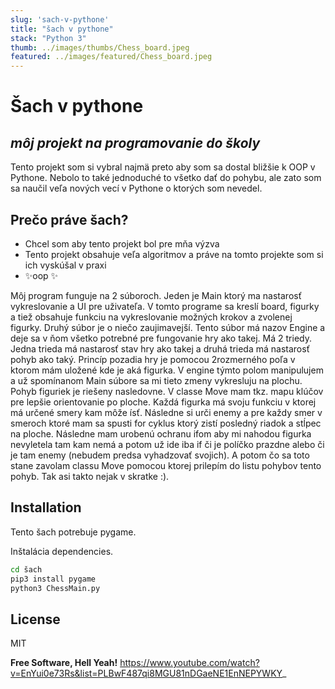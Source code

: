 ```yaml
---
slug: 'sach-v-pythone'
title: "šach v pythone"
stack: "Python 3"
thumb: ../images/thumbs/Chess_board.jpeg
featured: ../images/featured/Chess_board.jpeg
---
```

# Šach v pythone
## _môj projekt na programovanie do školy_

Tento projekt som si vybral najmä preto aby som sa dostal bližšie k OOP v Pythone. Nebolo to také jednoduché to všetko dať do pohybu, ale zato som sa naučil veľa nových vecí v Pythone o ktorých som nevedel.

## Prečo práve šach?
- Chcel som aby tento projekt bol pre mňa výzva
- Tento projekt obsahuje veľa algoritmov a práve na tomto projekte som si ich vyskúšal v praxi
- ✨oop  ✨

Môj program funguje na 2 súboroch. Jeden je Main ktorý ma nastarosť vykreslovanie a UI pre uživateľa. V tomto programe sa kreslí board, figurky a tiež obsahuje funkciu na vykreslovanie možných krokov a zvolenej figurky. Druhý súbor je o niečo zaujimavejší. Tento súbor má nazov Engine a deje sa v ňom všetko potrebné pre fungovanie hry ako takej. Má 2 triedy. Jedna trieda má nastarosť stav hry ako takej a druhá trieda má nastarosť pohyb ako taký. Princíp pozadia hry je pomocou 2rozmerného poľa v ktorom mám uložené kde je aká figurka. V engine týmto polom manipulujem a už spomínanom Main súbore sa mi tieto zmeny vykresluju na plochu. Pohyb figuriek je riešeny nasledovne. V classe Move mam tkz. mapu klúčov pre lepšie orientovanie po ploche. Každá figurka má svoju funkciu v ktorej má určené smery kam môže ísť. Následne si urči enemy a pre každy smer v smeroch ktoré mam sa spusti for cyklus ktorý zistí posledný riadok a stĺpec na ploche. Následne mam urobenú ochranu ifom aby mi nahodou figurka nevyletela tam kam nemá a potom už ide iba if či je políčko prazdne alebo či je tam enemy (nebudem predsa vyhadzovať svojich). A potom čo sa toto stane zavolam classu Move pomocou ktorej prilepím do listu pohybov tento pohyb. Tak asi takto nejak v skratke :).




## Installation

Tento šach potrebuje pygame.

Inštalácia dependencies.

```sh
cd šach
pip3 install pygame
python3 ChessMain.py
```



## License

MIT

**Free Software, Hell Yeah!**
https://www.youtube.com/watch?v=EnYui0e73Rs&list=PLBwF487qi8MGU81nDGaeNE1EnNEPYWKY_